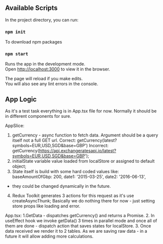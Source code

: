 
## Available Scripts

In the project directory, you can run:
### `npm init`
To download npm packages
### `npm start`

Runs the app in the development mode.<br />
Open [http://localhost:3000](http://localhost:3000) to view it in the browser.

The page will reload if you make edits.<br />
You will also see any lint errors in the console.

## App Logic

As it's a test task everything is in App.tsx file for now. Normally it should be in different components for sure. 

AppSlice:
1. getCurrency - async function to fetch data. Argument should be a query itself not a full GET url.
   Correct: getCurrency(latest?symbols=EUR,USD,SGD&base=GBP')
   Incorrect: getCurrency(https://api.exchangeratesapi.io/latest?symbols=EUR,USD,SGD&base=GBP');
2.  initialState variable value loaded from localStore or assigned to default object;
3.  State itself is build with some hard coded values like:
        baseAmountOfGbp: 200,
        date1: '2015-03-25',
        date2: '2016-06-13',
   - they could be changed dynamically in the future.
4. Redux Toolkit generates 3 actions for this request as it's use createAsyncThunk;
   Basically we do nothing there for now - just setting store props like loading and error.

   
App.tsx:
1.GetData - dispatches getCurrency() and returns a Promise.
2. In useEffect hook we invoke getData() 3 times in parallel mode and once all of them are done - dispatch action that saves states for localStore.
3. Once data received we render it to 2 tables. As we are saving raw data - in a future it will allow adding more calculations.  

